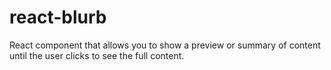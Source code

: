 # react-blurb
React component that allows you to show a preview or summary of content until the user clicks to see the full content.
